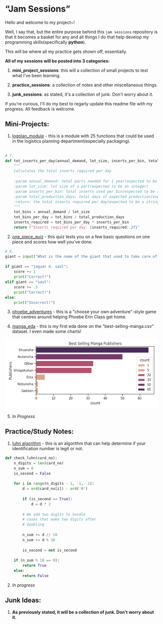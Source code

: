 # “Jam Sessions”

Hello and welcome to my project~!

Well, I say that, but the entire purpose behind this `jam sessions` repository is that it becomes a basket for any and all things I do that help develop my programming skills(specifically __python__). 

This will be where all my practice gets shown off, essentially.

__All of my sessions will be posted into 3 categories:__

1. **mini_project_sessions**: this will a collection of small projects to test what I've been learning.

2. **practice_sessions**: a collection of notes and other miscellaneous things.

3. **junk_sessions**: as stated, it's a collection of junk. Don't worry about it.

If you're curious, I'll do my best to regarly update this readme file with my progress. All feedback is welcome.

## Mini-Projects:

1. [logplan_module](1_mini_project_sessions/1_logplan_module) - this is a module with 25 functions that could be used in the logistics planning department(especially packaging).

```python

# 7.
def tot_inserts_per_day(annual_demand, lot_size, inserts_per_bin, total_production_days = 365):
    """
    Calculates the total inserts required per day
    
    :param annual_demand: total parts needed for 1 year(expected to be an integer)
    :param lot_size: lot size of a part(expected to be an integer)
    :param inserts_per_bin: total inserts used per bin(expected to be an integer)
    :param total_production_days: total days of expected production(expected to be an integer)
    :return: the total inserts required per day(expected to be a string)
    """
    tot_bins = annual_demand / lot_size
    tot_bins_per_day = tot_bins / total_production_days
    inserts_required = tot_bins_per_day * inserts_per_bin
    return f"Inserts required per day: {inserts_required:.2f}"

```

2. [one_piece_quiz](1_mini_project_sessions/2_one_piece_quiz) - this quiz tests you on a few basic questions on one piece and scores how well you've done.

```python
# 8. 
giant = input("What is the name of the giant that used to take care of Nico Robin? ").lower()

if giant == "jaguar d. saul":
    score += 1
    print("Correct!")
elif giant == "saul":
    score += .5
    print("Correct!")
else:
    print("Incorrect!")
```

3. [phoebe_adventures](1_mini_project_sessions/3_phoebe_adventures) - this is a "choose your own adventure"-style game that centres around helping Phoebe Erin Class get home.

4. [manga_eda](1_mini_project_sessions/4_manga_eda) - this is my first eda done on the "best-selling-manga.csv" dataset. I even made some charts!

![manga publisher](1_mini_project_sessions/4_manga_eda/assets/Publisher_chart.png)

5. _In Progress_

## Practice/Study Notes:

1. [luhn algorithm]() - this is an algorithm that can help determine if your identification number is legit or not.

```python
def check_luhn(card_no):
    n_digits = len(card_no)
    n_sum = 0
    is_second = False
    
    for i in range(n_digits - 1, -1, -1):
        d = ord(card_no[i]) - ord('0')
        
        if (is_second == True):
            d = d * 2
            
        # We add two digits to handle
        # cases that make two digits after
        # doubling
        
        n_sum += d // 10
        n_sum += d % 10
        
        is_second = not is_second
        
    if (n_sum % 10 == 0):
        return True
    else:
        return False
```
2. _In progress_

## Junk Ideas:

1. __As previously stated, it will be a collection of junk. Don't worry about it.__
